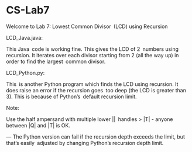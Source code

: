 # CS-Lab7
Welcome to Lab 7: Lowest Common Divisor (LCD) using Recursion

LCD_Java.java:

This Java code is working fine. This gives the LCD of 2 numbers using recursion. It iterates over each divisor starting from 2 (all the way up) in order to find the largest common divisor.

LCD_Python.py:

This is another Python program which finds the LCD using recursion. It does raise an error if the recursion goes too deep (the LCD is greater than 3). This is because of Python’s default recursion limit.

Note:

Use the half ampersand with multiple lower || handles > |T| - anyone between |Q| and |T| is OK.

— The Python version can fail if the recursion depth exceeds the limit, but that’s easily adjusted by changing Python’s recursion depth limit.
